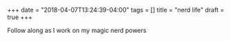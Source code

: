 +++
date = "2018-04-07T13:24:39-04:00"
tags = []
title = "nerd life"
draft = true
+++

Follow along as I work on my magic nerd powers


